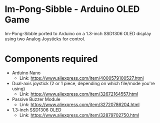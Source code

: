 # Im-Pong-Sibble - Arduino OLED Game

Im-Pong-Sibble ported to Arduino on a 1.3-inch SSD1306 OLED display using two Analog Joysticks for control.

# Components required
- Arduino Nano
  - Link: https://www.aliexpress.com/item/4000579100527.html
- Dual-axis joystick (2 or 1 piece, depending on which file/mode you're using)
  - Link: https://www.aliexpress.com/item/32672164557.html
- Passive Buzzer Module
  - Link: https://www.aliexpress.com/item/32720786204.html
- 1.3-inch SSD1306 OLED
  - Link: https://www.aliexpress.com/item/32879702750.html  
